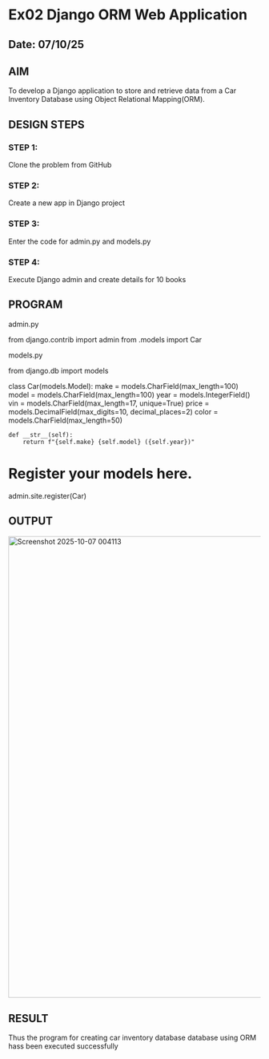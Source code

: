 # Ex02 Django ORM Web Application
## Date: 07/10/25

## AIM
To develop a Django application to store and retrieve data from a Car Inventory Database using Object Relational Mapping(ORM).

## DESIGN STEPS

### STEP 1:
Clone the problem from GitHub

### STEP 2:
Create a new app in Django project

### STEP 3:
Enter the code for admin.py and models.py

### STEP 4:
Execute Django admin and create details for 10 books

## PROGRAM
admin.py


from django.contrib import admin
from .models import Car

models.py


from django.db import models

class Car(models.Model):
    make = models.CharField(max_length=100)
    model = models.CharField(max_length=100)
    year = models.IntegerField()
    vin = models.CharField(max_length=17, unique=True)
    price = models.DecimalField(max_digits=10, decimal_places=2)
    color = models.CharField(max_length=50)

    def __str__(self):
        return f"{self.make} {self.model} ({self.year})"


# Register your models here.
admin.site.register(Car)

## OUTPUT

<img width="1910" height="921" alt="Screenshot 2025-10-07 004113" src="https://github.com/user-attachments/assets/afdf79ef-08a1-4a66-aeb2-8ad96052fc27" />


## RESULT
Thus the program for creating car inventory database database using ORM hass been executed successfully
